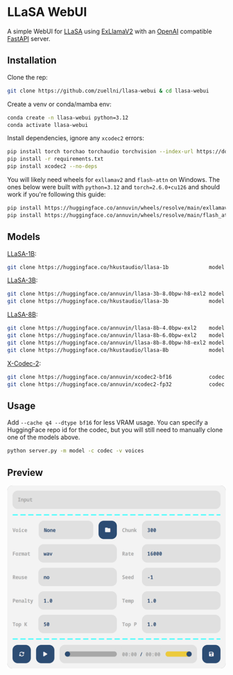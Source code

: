 # LLaSA WebUI
A simple WebUI for [LLaSA](https://huggingface.co/collections/HKUSTAudio/llasa-679b87dbd06ac556cc0e0f44) using [ExLlamaV2](https://github.com/turboderp-org/exllamav2) with an [OpenAI](https://platform.openai.com/docs/guides/text-to-speech) compatible [FastAPI](https://github.com/fastapi/fastapi) server.

## Installation
Clone the rep:
```sh
git clone https://github.com/zuellni/llasa-webui & cd llasa-webui
```

Create a venv or conda/mamba env:
```sh
conda create -n llasa-webui python=3.12
conda activate llasa-webui
```

Install dependencies, ignore any `xcodec2` errors:
```sh
pip install torch torchao torchaudio torchvision --index-url https://download.pytorch.org/whl/cu126
pip install -r requirements.txt
pip install xcodec2 --no-deps
```

You will likely need wheels for `exllamav2` and `flash-attn` on Windows. The ones below were built with `python=3.12` and `torch=2.6.0+cu126` and should work if you're following this guide:
```sh
pip install https://huggingface.co/annuvin/wheels/resolve/main/exllamav2-0.2.7-cp312-cp312-win_amd64.whl?download=true
pip install https://huggingface.co/annuvin/wheels/resolve/main/flash_attn-2.7.4.post1-cp312-cp312-win_amd64.whl?download=true
```

## Models
[LLaSA-1B](https://huggingface.co/HKUSTAudio/Llasa-1B):
```sh
git clone https://huggingface.co/hkustaudio/llasa-1b             model # bf16
```

[LLaSA-3B](https://huggingface.co/HKUSTAudio/Llasa-3B):
```sh
git clone https://huggingface.co/annuvin/llasa-3b-8.0bpw-h8-exl2 model # 8bpw
git clone https://huggingface.co/hkustaudio/llasa-3b             model # bf16
```

[LLaSA-8B](https://huggingface.co/HKUSTAudio/Llasa-8B):
```sh
git clone https://huggingface.co/annuvin/llasa-8b-4.0bpw-exl2    model # 4bpw
git clone https://huggingface.co/annuvin/llasa-8b-6.0bpw-exl2    model # 6bpw
git clone https://huggingface.co/annuvin/llasa-8b-8.0bpw-h8-exl2 model # 8bpw
git clone https://huggingface.co/hkustaudio/llasa-8b             model # bf16
```

[X-Codec-2](https://huggingface.co/HKUSTAudio/xcodec2):
```sh
git clone https://huggingface.co/annuvin/xcodec2-bf16            codec # bf16
git clone https://huggingface.co/annuvin/xcodec2-fp32            codec # fp32
```

## Usage
Add `--cache q4 --dtype bf16` for less VRAM usage. You can specify a HuggingFace repo id for the codec, but you will still need to manually clone one of the models above.
```sh
python server.py -m model -c codec -v voices
```

## Preview
![Preview](assets/preview.png)
